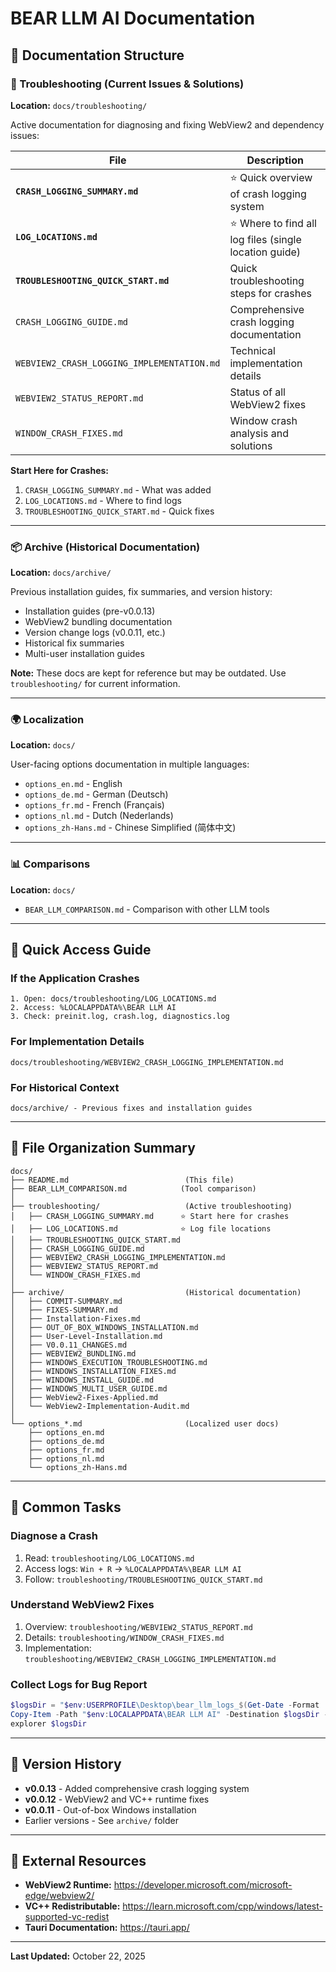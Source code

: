# BEAR LLM AI Documentation

## 📁 Documentation Structure

### 🔧 Troubleshooting (Current Issues & Solutions)

**Location:** `docs/troubleshooting/`

Active documentation for diagnosing and fixing WebView2 and dependency issues:

| File | Description |
|------|-------------|
| **`CRASH_LOGGING_SUMMARY.md`** | ⭐ Quick overview of crash logging system |
| **`LOG_LOCATIONS.md`** | ⭐ Where to find all log files (single location guide) |
| **`TROUBLESHOOTING_QUICK_START.md`** | Quick troubleshooting steps for crashes |
| `CRASH_LOGGING_GUIDE.md` | Comprehensive crash logging documentation |
| `WEBVIEW2_CRASH_LOGGING_IMPLEMENTATION.md` | Technical implementation details |
| `WEBVIEW2_STATUS_REPORT.md` | Status of all WebView2 fixes |
| `WINDOW_CRASH_FIXES.md` | Window crash analysis and solutions |

**Start Here for Crashes:**
1. `CRASH_LOGGING_SUMMARY.md` - What was added
2. `LOG_LOCATIONS.md` - Where to find logs
3. `TROUBLESHOOTING_QUICK_START.md` - Quick fixes

---

### 📦 Archive (Historical Documentation)

**Location:** `docs/archive/`

Previous installation guides, fix summaries, and version history:

- Installation guides (pre-v0.0.13)
- WebView2 bundling documentation
- Version change logs (v0.0.11, etc.)
- Historical fix summaries
- Multi-user installation guides

**Note:** These docs are kept for reference but may be outdated. Use `troubleshooting/` for current information.

---

### 🌍 Localization

**Location:** `docs/`

User-facing options documentation in multiple languages:

- `options_en.md` - English
- `options_de.md` - German (Deutsch)
- `options_fr.md` - French (Français)
- `options_nl.md` - Dutch (Nederlands)
- `options_zh-Hans.md` - Chinese Simplified (简体中文)

---

### 📊 Comparisons

**Location:** `docs/`

- `BEAR_LLM_COMPARISON.md` - Comparison with other LLM tools

---

## 🚀 Quick Access Guide

### If the Application Crashes

```
1. Open: docs/troubleshooting/LOG_LOCATIONS.md
2. Access: %LOCALAPPDATA%\BEAR LLM AI
3. Check: preinit.log, crash.log, diagnostics.log
```

### For Implementation Details

```
docs/troubleshooting/WEBVIEW2_CRASH_LOGGING_IMPLEMENTATION.md
```

### For Historical Context

```
docs/archive/ - Previous fixes and installation guides
```

---

## 📝 File Organization Summary

```
docs/
├── README.md                          (This file)
├── BEAR_LLM_COMPARISON.md            (Tool comparison)
│
├── troubleshooting/                   (Active troubleshooting)
│   ├── CRASH_LOGGING_SUMMARY.md      ⭐ Start here for crashes
│   ├── LOG_LOCATIONS.md              ⭐ Log file locations
│   ├── TROUBLESHOOTING_QUICK_START.md
│   ├── CRASH_LOGGING_GUIDE.md
│   ├── WEBVIEW2_CRASH_LOGGING_IMPLEMENTATION.md
│   ├── WEBVIEW2_STATUS_REPORT.md
│   └── WINDOW_CRASH_FIXES.md
│
├── archive/                           (Historical documentation)
│   ├── COMMIT-SUMMARY.md
│   ├── FIXES-SUMMARY.md
│   ├── Installation-Fixes.md
│   ├── OUT_OF_BOX_WINDOWS_INSTALLATION.md
│   ├── User-Level-Installation.md
│   ├── V0.0.11_CHANGES.md
│   ├── WEBVIEW2_BUNDLING.md
│   ├── WINDOWS_EXECUTION_TROUBLESHOOTING.md
│   ├── WINDOWS_INSTALLATION_FIXES.md
│   ├── WINDOWS_INSTALL_GUIDE.md
│   ├── WINDOWS_MULTI_USER_GUIDE.md
│   ├── WebView2-Fixes-Applied.md
│   └── WebView2-Implementation-Audit.md
│
└── options_*.md                       (Localized user docs)
    ├── options_en.md
    ├── options_de.md
    ├── options_fr.md
    ├── options_nl.md
    └── options_zh-Hans.md
```

---

## 🎯 Common Tasks

### Diagnose a Crash
1. Read: `troubleshooting/LOG_LOCATIONS.md`
2. Access logs: `Win + R` → `%LOCALAPPDATA%\BEAR LLM AI`
3. Follow: `troubleshooting/TROUBLESHOOTING_QUICK_START.md`

### Understand WebView2 Fixes
1. Overview: `troubleshooting/WEBVIEW2_STATUS_REPORT.md`
2. Details: `troubleshooting/WINDOW_CRASH_FIXES.md`
3. Implementation: `troubleshooting/WEBVIEW2_CRASH_LOGGING_IMPLEMENTATION.md`

### Collect Logs for Bug Report
```powershell
$logsDir = "$env:USERPROFILE\Desktop\bear_llm_logs_$(Get-Date -Format 'yyyyMMdd_HHmmss')"
Copy-Item -Path "$env:LOCALAPPDATA\BEAR LLM AI" -Destination $logsDir -Recurse -Force
explorer $logsDir
```

---

## 📅 Version History

- **v0.0.13** - Added comprehensive crash logging system
- **v0.0.12** - WebView2 and VC++ runtime fixes
- **v0.0.11** - Out-of-box Windows installation
- Earlier versions - See `archive/` folder

---

## 🔗 External Resources

- **WebView2 Runtime:** https://developer.microsoft.com/microsoft-edge/webview2/
- **VC++ Redistributable:** https://learn.microsoft.com/cpp/windows/latest-supported-vc-redist
- **Tauri Documentation:** https://tauri.app/

---

**Last Updated:** October 22, 2025
